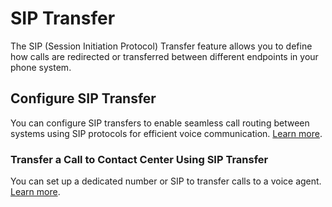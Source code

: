 # SIP Transfer

The SIP (Session Initiation Protocol) Transfer feature allows you to define how calls are redirected or transferred between different endpoints in your phone system.

## Configure SIP Transfer

You can configure SIP transfers to enable seamless call routing between systems using SIP protocols for efficient voice communication. [Learn more](https://docs.kore.ai/smartassist/settings/agent-setup/#Set_up_SIP_Transfer).

### Transfer a Call to Contact Center Using SIP Transfer

You can set up a dedicated number or SIP to transfer calls to a voice agent. [Learn more](https://docs.kore.ai/smartassist/settings/agent-setup/#SIP_Transfer_Methods).